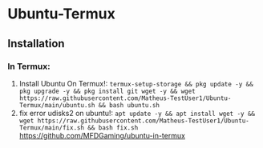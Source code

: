 # Ubuntu-Termux

## Installation
### In Termux:
1) Install Ubuntu On Termux!:
`
termux-setup-storage && pkg update -y && pkg upgrade -y && pkg install git wget -y && wget https://raw.githubusercontent.com/Matheus-TestUser1/Ubuntu-Termux/main/ubuntu.sh && bash ubuntu.sh 
`
2) fix error udisks2 on ubuntu!:
`
 apt update -y && apt install wget -y && wget https://raw.githubusercontent.com/Matheus-TestUser1/Ubuntu-Termux/main/fix.sh && bash fix.sh
`
https://github.com/MFDGaming/ubuntu-in-termux


